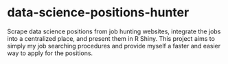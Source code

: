 # data-science-positions-hunter
Scrape data science positions from job hunting websites, integrate the jobs into a centralized place, and present them in R Shiny. This project aims to simply my job searching procedures and provide myself a faster and easier way to apply for the positions.
